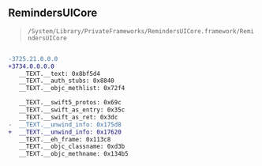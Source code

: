 ## RemindersUICore

> `/System/Library/PrivateFrameworks/RemindersUICore.framework/RemindersUICore`

```diff

-3725.21.0.0.0
+3734.0.0.0.0
   __TEXT.__text: 0x8bf5d4
   __TEXT.__auth_stubs: 0x8840
   __TEXT.__objc_methlist: 0x72f4

   __TEXT.__swift5_protos: 0x69c
   __TEXT.__swift_as_entry: 0x35c
   __TEXT.__swift_as_ret: 0x3dc
-  __TEXT.__unwind_info: 0x175d8
+  __TEXT.__unwind_info: 0x17620
   __TEXT.__eh_frame: 0x113c8
   __TEXT.__objc_classname: 0xd3b
   __TEXT.__objc_methname: 0x134b5

```
